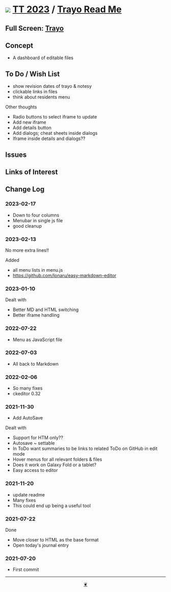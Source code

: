 # [![](https://pushme-pullyou.github.io/tootoo-2022/assets/icons/mark-github.svg )](https://github.com/theo-armour/2023/ "Source code on GitHub" ) [TT 2023]( https://theo-armour.github.io/2023/ "Home page" ) / [Trayo Read Me]( https://github.com/theo-armour/2023/tree/master/apps/trayo )


<!--@@@
<div class=iframe-resize ><iframe src=https://theo-armour.github.io/2023/apps/trayo/ height=100% width=100% ></iframe></div>
_"Trayo" in a resizable window. One finger to rotate. Two to zoom._
@@@-->

## Full Screen: [Trayo]( https://theo-armour.github.io/2023/apps/trayo/ )


## Concept

* A dashboard of editable files

## To Do / Wish List

* show revision dates of trayo & notesy
* clickable links in files
* think about residents menu

Other thoughts

* Radio buttons to select iframe to update
* Add new iframe
* Add details button
* Add dialogs; cheat sheets inside dialogs
* Iframe inside details and dialogs??

## Issues


## Links of Interest


## Change Log

### 2023-02-17

* Down to four columns
* Menubar in single js file
* good cleanup

### 2023-02-13

No more extra lines!!

Added
* all menu lists in menu.js
* https://github.com/Ionaru/easy-markdown-editor

### 2023-01-10

Dealt with
* Better MD and HTML switching
* Better iframe handling

### 2022-07-22

* Menu as JavaScript file

### 2022-07-03

* All back to Markdown

### 2022-02-06

* So many fixes
* ckeditor 0.32

### 2021-11-30

* Add AutoSave

Dealt with

* Support for HTM only??
* Autosave ~ settable
* In ToDo want summaries to be links to related ToDo on GitHub in edit mode
* Hover menus for all relevant folders & files
* Does it work on Galaxy Fold or a tablet?
* Easy access to editor

### 2021-11-20

* update readme
* Many fixes
* This could end up being a useful tool

### 2021-07-22

Done
* Move closer to HTML as the base format
* Open today's journal entry
### 2021-07-20

* First commit


***

<center title="Hello! Click me to go up to the top" ><a class=aDingbat href=javascript:window.scrollTo(0,0);> ❦ </a></center>
